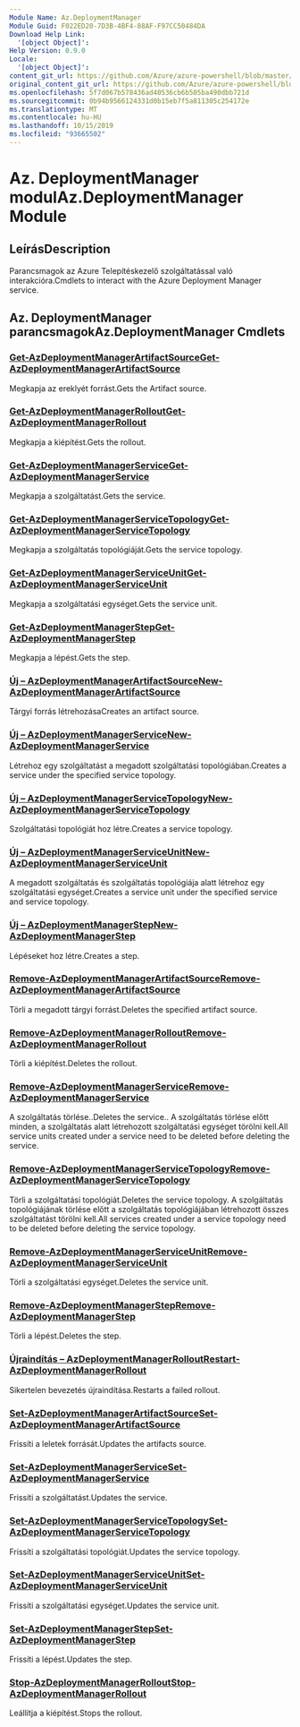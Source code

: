 ```yaml
---
Module Name: Az.DeploymentManager
Module Guid: F022ED20-7D3B-4BF4-88AF-F97CC50484DA
Download Help Link:
  '[object Object]': 
Help Version: 0.9.0
Locale:
  '[object Object]': 
content_git_url: https://github.com/Azure/azure-powershell/blob/master/src/DeploymentManager/DeploymentManager/help/Az.DeploymentManager.md
original_content_git_url: https://github.com/Azure/azure-powershell/blob/master/src/DeploymentManager/DeploymentManager/help/Az.DeploymentManager.md
ms.openlocfilehash: 5f7d067b578436ad40536cb6b505ba490dbb721d
ms.sourcegitcommit: 0b94b9566124331d0b15eb7f5a811305c254172e
ms.translationtype: MT
ms.contentlocale: hu-HU
ms.lasthandoff: 10/15/2019
ms.locfileid: "93665502"
---
```

# <span data-ttu-id="16543-101">Az. DeploymentManager modul</span><span class="sxs-lookup"><span data-stu-id="16543-101">Az.DeploymentManager Module</span></span>
## <span data-ttu-id="16543-102">Leírás</span><span class="sxs-lookup"><span data-stu-id="16543-102">Description</span></span>
<span data-ttu-id="16543-103">Parancsmagok az Azure Telepítéskezelő szolgáltatással való interakcióra.</span><span class="sxs-lookup"><span data-stu-id="16543-103">Cmdlets to interact with the Azure Deployment Manager service.</span></span>

## <span data-ttu-id="16543-104">Az. DeploymentManager parancsmagok</span><span class="sxs-lookup"><span data-stu-id="16543-104">Az.DeploymentManager Cmdlets</span></span>
### [<span data-ttu-id="16543-105">Get-AzDeploymentManagerArtifactSource</span><span class="sxs-lookup"><span data-stu-id="16543-105">Get-AzDeploymentManagerArtifactSource</span></span>](Get-AzDeploymentManagerArtifactSource.md)
<span data-ttu-id="16543-106">Megkapja az ereklyét forrást.</span><span class="sxs-lookup"><span data-stu-id="16543-106">Gets the Artifact source.</span></span>

### [<span data-ttu-id="16543-107">Get-AzDeploymentManagerRollout</span><span class="sxs-lookup"><span data-stu-id="16543-107">Get-AzDeploymentManagerRollout</span></span>](Get-AzDeploymentManagerRollout.md)
<span data-ttu-id="16543-108">Megkapja a kiépítést.</span><span class="sxs-lookup"><span data-stu-id="16543-108">Gets the rollout.</span></span>

### [<span data-ttu-id="16543-109">Get-AzDeploymentManagerService</span><span class="sxs-lookup"><span data-stu-id="16543-109">Get-AzDeploymentManagerService</span></span>](Get-AzDeploymentManagerService.md)
<span data-ttu-id="16543-110">Megkapja a szolgáltatást.</span><span class="sxs-lookup"><span data-stu-id="16543-110">Gets the service.</span></span>

### [<span data-ttu-id="16543-111">Get-AzDeploymentManagerServiceTopology</span><span class="sxs-lookup"><span data-stu-id="16543-111">Get-AzDeploymentManagerServiceTopology</span></span>](Get-AzDeploymentManagerServiceTopology.md)
<span data-ttu-id="16543-112">Megkapja a szolgáltatás topológiáját.</span><span class="sxs-lookup"><span data-stu-id="16543-112">Gets the service topology.</span></span>

### [<span data-ttu-id="16543-113">Get-AzDeploymentManagerServiceUnit</span><span class="sxs-lookup"><span data-stu-id="16543-113">Get-AzDeploymentManagerServiceUnit</span></span>](Get-AzDeploymentManagerServiceUnit.md)
<span data-ttu-id="16543-114">Megkapja a szolgáltatási egységet.</span><span class="sxs-lookup"><span data-stu-id="16543-114">Gets the service unit.</span></span>

### [<span data-ttu-id="16543-115">Get-AzDeploymentManagerStep</span><span class="sxs-lookup"><span data-stu-id="16543-115">Get-AzDeploymentManagerStep</span></span>](Get-AzDeploymentManagerStep.md)
<span data-ttu-id="16543-116">Megkapja a lépést.</span><span class="sxs-lookup"><span data-stu-id="16543-116">Gets the step.</span></span>

### [<span data-ttu-id="16543-117">Új – AzDeploymentManagerArtifactSource</span><span class="sxs-lookup"><span data-stu-id="16543-117">New-AzDeploymentManagerArtifactSource</span></span>](New-AzDeploymentManagerArtifactSource.md)
<span data-ttu-id="16543-118">Tárgyi forrás létrehozása</span><span class="sxs-lookup"><span data-stu-id="16543-118">Creates an artifact source.</span></span>

### [<span data-ttu-id="16543-119">Új – AzDeploymentManagerService</span><span class="sxs-lookup"><span data-stu-id="16543-119">New-AzDeploymentManagerService</span></span>](New-AzDeploymentManagerService.md)
<span data-ttu-id="16543-120">Létrehoz egy szolgáltatást a megadott szolgáltatási topológiában.</span><span class="sxs-lookup"><span data-stu-id="16543-120">Creates a service under the specified service topology.</span></span>

### [<span data-ttu-id="16543-121">Új – AzDeploymentManagerServiceTopology</span><span class="sxs-lookup"><span data-stu-id="16543-121">New-AzDeploymentManagerServiceTopology</span></span>](New-AzDeploymentManagerServiceTopology.md)
<span data-ttu-id="16543-122">Szolgáltatási topológiát hoz létre.</span><span class="sxs-lookup"><span data-stu-id="16543-122">Creates a service topology.</span></span>

### [<span data-ttu-id="16543-123">Új – AzDeploymentManagerServiceUnit</span><span class="sxs-lookup"><span data-stu-id="16543-123">New-AzDeploymentManagerServiceUnit</span></span>](New-AzDeploymentManagerServiceUnit.md)
<span data-ttu-id="16543-124">A megadott szolgáltatás és szolgáltatás topológiája alatt létrehoz egy szolgáltatási egységet.</span><span class="sxs-lookup"><span data-stu-id="16543-124">Creates a service unit under the specified service and service topology.</span></span>

### [<span data-ttu-id="16543-125">Új – AzDeploymentManagerStep</span><span class="sxs-lookup"><span data-stu-id="16543-125">New-AzDeploymentManagerStep</span></span>](New-AzDeploymentManagerStep.md)
<span data-ttu-id="16543-126">Lépéseket hoz létre.</span><span class="sxs-lookup"><span data-stu-id="16543-126">Creates a step.</span></span>

### [<span data-ttu-id="16543-127">Remove-AzDeploymentManagerArtifactSource</span><span class="sxs-lookup"><span data-stu-id="16543-127">Remove-AzDeploymentManagerArtifactSource</span></span>](Remove-AzDeploymentManagerArtifactSource.md)
<span data-ttu-id="16543-128">Törli a megadott tárgyi forrást.</span><span class="sxs-lookup"><span data-stu-id="16543-128">Deletes the specified artifact source.</span></span>

### [<span data-ttu-id="16543-129">Remove-AzDeploymentManagerRollout</span><span class="sxs-lookup"><span data-stu-id="16543-129">Remove-AzDeploymentManagerRollout</span></span>](Remove-AzDeploymentManagerRollout.md)
<span data-ttu-id="16543-130">Törli a kiépítést.</span><span class="sxs-lookup"><span data-stu-id="16543-130">Deletes the rollout.</span></span>

### [<span data-ttu-id="16543-131">Remove-AzDeploymentManagerService</span><span class="sxs-lookup"><span data-stu-id="16543-131">Remove-AzDeploymentManagerService</span></span>](Remove-AzDeploymentManagerService.md)
<span data-ttu-id="16543-132">A szolgáltatás törlése..</span><span class="sxs-lookup"><span data-stu-id="16543-132">Deletes the service..</span></span> <span data-ttu-id="16543-133">A szolgáltatás törlése előtt minden, a szolgáltatás alatt létrehozott szolgáltatási egységet törölni kell.</span><span class="sxs-lookup"><span data-stu-id="16543-133">All service units created under a service need to be deleted before deleting the service.</span></span>

### [<span data-ttu-id="16543-134">Remove-AzDeploymentManagerServiceTopology</span><span class="sxs-lookup"><span data-stu-id="16543-134">Remove-AzDeploymentManagerServiceTopology</span></span>](Remove-AzDeploymentManagerServiceTopology.md)
<span data-ttu-id="16543-135">Törli a szolgáltatási topológiát.</span><span class="sxs-lookup"><span data-stu-id="16543-135">Deletes the service topology.</span></span> <span data-ttu-id="16543-136">A szolgáltatás topológiájának törlése előtt a szolgáltatás topológiájában létrehozott összes szolgáltatást törölni kell.</span><span class="sxs-lookup"><span data-stu-id="16543-136">All services created under a service topology need to be deleted before deleting the service topology.</span></span>

### [<span data-ttu-id="16543-137">Remove-AzDeploymentManagerServiceUnit</span><span class="sxs-lookup"><span data-stu-id="16543-137">Remove-AzDeploymentManagerServiceUnit</span></span>](Remove-AzDeploymentManagerServiceUnit.md)
<span data-ttu-id="16543-138">Törli a szolgáltatási egységet.</span><span class="sxs-lookup"><span data-stu-id="16543-138">Deletes the service unit.</span></span>

### [<span data-ttu-id="16543-139">Remove-AzDeploymentManagerStep</span><span class="sxs-lookup"><span data-stu-id="16543-139">Remove-AzDeploymentManagerStep</span></span>](Remove-AzDeploymentManagerStep.md)
<span data-ttu-id="16543-140">Törli a lépést.</span><span class="sxs-lookup"><span data-stu-id="16543-140">Deletes the step.</span></span>

### [<span data-ttu-id="16543-141">Újraindítás – AzDeploymentManagerRollout</span><span class="sxs-lookup"><span data-stu-id="16543-141">Restart-AzDeploymentManagerRollout</span></span>](Restart-AzDeploymentManagerRollout.md)
<span data-ttu-id="16543-142">Sikertelen bevezetés újraindítása.</span><span class="sxs-lookup"><span data-stu-id="16543-142">Restarts a failed rollout.</span></span>

### [<span data-ttu-id="16543-143">Set-AzDeploymentManagerArtifactSource</span><span class="sxs-lookup"><span data-stu-id="16543-143">Set-AzDeploymentManagerArtifactSource</span></span>](Set-AzDeploymentManagerArtifactSource.md)
<span data-ttu-id="16543-144">Frissíti a leletek forrását.</span><span class="sxs-lookup"><span data-stu-id="16543-144">Updates the artifacts source.</span></span>

### [<span data-ttu-id="16543-145">Set-AzDeploymentManagerService</span><span class="sxs-lookup"><span data-stu-id="16543-145">Set-AzDeploymentManagerService</span></span>](Set-AzDeploymentManagerService.md)
<span data-ttu-id="16543-146">Frissíti a szolgáltatást.</span><span class="sxs-lookup"><span data-stu-id="16543-146">Updates the service.</span></span>

### [<span data-ttu-id="16543-147">Set-AzDeploymentManagerServiceTopology</span><span class="sxs-lookup"><span data-stu-id="16543-147">Set-AzDeploymentManagerServiceTopology</span></span>](Set-AzDeploymentManagerServiceTopology.md)
<span data-ttu-id="16543-148">Frissíti a szolgáltatási topológiát.</span><span class="sxs-lookup"><span data-stu-id="16543-148">Updates the service topology.</span></span>

### [<span data-ttu-id="16543-149">Set-AzDeploymentManagerServiceUnit</span><span class="sxs-lookup"><span data-stu-id="16543-149">Set-AzDeploymentManagerServiceUnit</span></span>](Set-AzDeploymentManagerServiceUnit.md)
<span data-ttu-id="16543-150">Frissíti a szolgáltatási egységet.</span><span class="sxs-lookup"><span data-stu-id="16543-150">Updates the service unit.</span></span>

### [<span data-ttu-id="16543-151">Set-AzDeploymentManagerStep</span><span class="sxs-lookup"><span data-stu-id="16543-151">Set-AzDeploymentManagerStep</span></span>](Set-AzDeploymentManagerStep.md)
<span data-ttu-id="16543-152">Frissíti a lépést.</span><span class="sxs-lookup"><span data-stu-id="16543-152">Updates the step.</span></span>

### [<span data-ttu-id="16543-153">Stop-AzDeploymentManagerRollout</span><span class="sxs-lookup"><span data-stu-id="16543-153">Stop-AzDeploymentManagerRollout</span></span>](Stop-AzDeploymentManagerRollout.md)
<span data-ttu-id="16543-154">Leállítja a kiépítést.</span><span class="sxs-lookup"><span data-stu-id="16543-154">Stops the rollout.</span></span>

